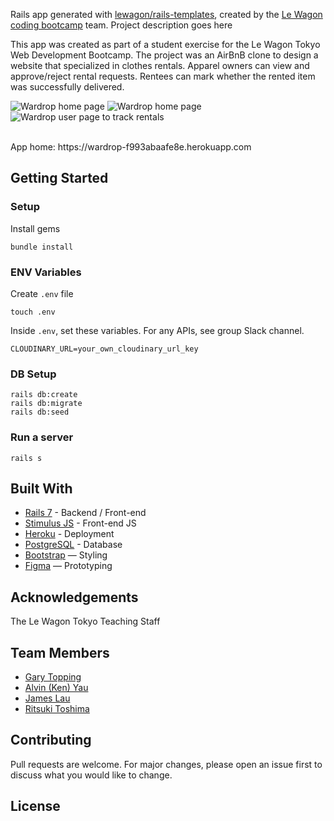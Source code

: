 Rails app generated with [lewagon/rails-templates](https://github.com/lewagon/rails-templates), created by the [Le Wagon coding bootcamp](https://www.lewagon.com) team.
Project description goes here

This app was created as part of a student exercise for the Le Wagon Tokyo Web Development Bootcamp. The project was an AirBnB clone to design a website that specialized in clothes rentals.  Apparel owners can view and approve/reject rental requests.  Rentees can mark whether the rented item was successfully delivered. 

![Wardrop home page](https://github.com/Mulpy/WardroP/assets/134996929/1599e1a7-c84f-440d-9ccb-be50b7baf9c8)
![Wardrop home page](https://github.com/Mulpy/WardroP/assets/134996929/6868622b-f105-4650-8530-729546551d9e)
![Wardrop user page to track rentals](https://github.com/Mulpy/WardroP/assets/134996929/7a605381-90b5-4479-b6f8-c115c29c052d)



<br>
App home: https://wardrop-f993abaafe8e.herokuapp.com
   

## Getting Started
### Setup

Install gems
```
bundle install
```

### ENV Variables
Create `.env` file
```
touch .env
```
Inside `.env`, set these variables. For any APIs, see group Slack channel.
```
CLOUDINARY_URL=your_own_cloudinary_url_key
```

### DB Setup
```
rails db:create
rails db:migrate
rails db:seed
```

### Run a server
```
rails s
```

## Built With
- [Rails 7](https://guides.rubyonrails.org/) - Backend / Front-end
- [Stimulus JS](https://stimulus.hotwired.dev/) - Front-end JS
- [Heroku](https://heroku.com/) - Deployment
- [PostgreSQL](https://www.postgresql.org/) - Database
- [Bootstrap](https://getbootstrap.com/) — Styling
- [Figma](https://www.figma.com) — Prototyping

## Acknowledgements
The Le Wagon Tokyo Teaching Staff

## Team Members
- [Gary Topping](www.linkedin.com/in/gary-topping)
- [Alvin (Ken) Yau]()
- [James Lau]()
- [Ritsuki Toshima]()

## Contributing
Pull requests are welcome. For major changes, please open an issue first to discuss what you would like to change.

## License
